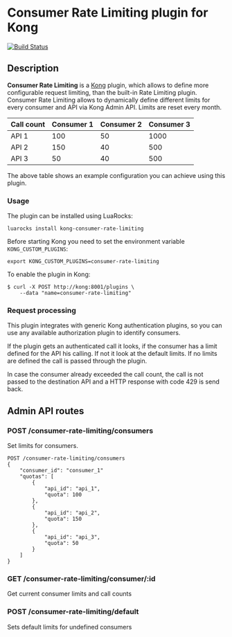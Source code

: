 # Consumer Rate Limiting plugin for Kong

[![Build Status](https://travis-ci.org/Trojan295/consumer-rate-limiting.svg?branch=master)](https://travis-ci.org/Trojan295/consumer-rate-limiting)

## Description

<b>Consumer Rate Limiting</b> is a [Kong](https://getkong.org/) plugin, which allows to define more configurable request limiting, than the built-in Rate Limiting plugin. Consumer Rate Limiting allows to dynamically define different limits for every consumer and API via Kong Admin API. Limits are reset every month.

| Call count   | Consumer 1 | Consumer 2 | Consumer 3 |
|--------------|------------|------------|------------|
| API 1        | 100        | 50         | 1000       |
| API 2        | 150        | 40         | 500        |
| API 3        | 50         | 40         | 500        |

The above table shows an example configuration you can achieve using this plugin.

### Usage

The plugin can be installed using LuaRocks:

```
luarocks install kong-consumer-rate-limiting
```

Before starting Kong you need to set the environment variable `KONG_CUSTOM_PLUGINS`:
```
export KONG_CUSTOM_PLUGINS=consumer-rate-limiting
```

To enable the plugin in Kong:
```
$ curl -X POST http://kong:8001/plugins \
    --data "name=consumer-rate-limiting"
```

### Request processing
This plugin integrates with generic Kong authentication plugins, so you can use any available authorization plugin to identify consumers.

If the plugin gets an authenticated call it looks, if the consumer has a limit defined for the API his calling. If not it look at the default limits. If no limits are defined the call is passed through the plugin.

In case the consumer already exceeded the call count, the call is not passed to the destination API and a HTTP response with code 429 is send back.

## Admin API routes

### POST /consumer-rate-limiting/consumers
Set limits for consumers.

```
POST /consumer-rate-limiting/consumers
{
	"consumer_id": "consumer_1"
    "quotas": [
    	{
        	"api_id": "api_1",
            "quota": 100
        },
        {
        	"api_id": "api_2",
            "quota": 150
        },
        {
        	"api_id": "api_3",
            "quota": 50
        }
    ]
}
```

### GET /consumer-rate-limiting/consumer/:id
Get current consumer limits and call counts

### POST /consumer-rate-limiting/default
Sets default limits for undefined consumers
